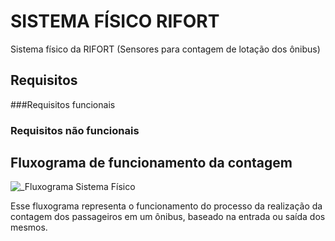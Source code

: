 # SISTEMA FÍSICO RIFORT
Sistema físico da RIFORT (Sensores para contagem de lotação dos ônibus)

## Requisitos 

###Requisitos funcionais

### Requisitos não funcionais

## Fluxograma de funcionamento da contagem

![_Fluxograma Sistema Físico](https://github.com/RafaelDuarteF/rifort-sistema-fisico/assets/103393497/ddef2fc3-312c-4ed1-9aad-fba2696afea5)

Esse fluxograma representa o funcionamento do processo da realização da contagem dos passageiros em um ônibus, baseado na entrada ou saída dos mesmos.
